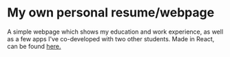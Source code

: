 # My own personal resume/webpage
A simple webpage which shows my education and work experience, as well as a few apps I've co-developed with two other students. Made in React, can be found [here.](http://Rumzuku2k.github.io/resume)
